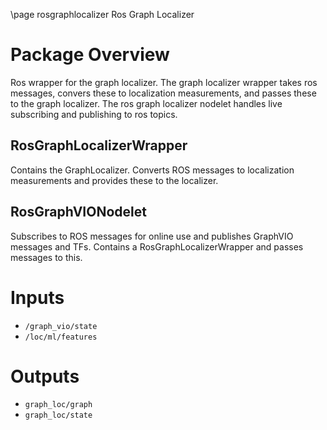 \page rosgraphlocalizer Ros Graph Localizer

# Package Overview
Ros wrapper for the graph localizer. The graph localizer wrapper takes ros messages, convers these to localization measurements, and passes these to the graph localizer. The ros graph localizer nodelet handles live subscribing and publishing to ros topics.

## RosGraphLocalizerWrapper
Contains the GraphLocalizer. Converts ROS messages to localization measurements and provides these to the localizer.

## RosGraphVIONodelet
Subscribes to ROS messages for online use and publishes GraphVIO messages and TFs. Contains a RosGraphLocalizerWrapper and passes messages to this.

# Inputs
* `/graph_vio/state`
* `/loc/ml/features`

# Outputs
* `graph_loc/graph`
* `graph_loc/state`
